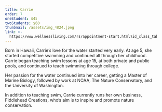 ```yaml
---
title: Carrie
order: 7
oneStudent: $45
twoStudents: $60
thumbnail: /assets/img_4824.jpeg
link: >-
  https://www.wellnessliving.com/rs/appointment-start.html?id_class_tab=3&id_mode=1&k_business=248418&k_class_tab=15760&k_service=95025
---
```

Born in Hawaii, Carrie’s love for the water started very early. At age 5, she started competitive swimming and continued all through her childhood. Carrie began teaching swim lessons at age 15, at both private and public pools, and continued to teach swimming through college. 

Her passion for the water continued into her career, getting a Master of Marine Biology, followed by work at NOAA, The Nature Conservatory, and the University of Washington. 

In addition to teaching swim, Carrie currently runs her own business, Fiddlehead Creations, who’s aim is to inspire and promote nature conservation.
